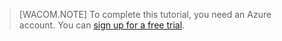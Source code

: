 > [WACOM.NOTE]
> To complete this tutorial, you need an Azure account. You can <a href="/zh-cn/pricing/1rmb-trial" target="_blank">sign up for a free trial</a>.
